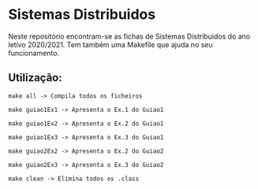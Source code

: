 # Sistemas Distribuidos

 Neste repositório encontram-se as fichas de Sistemas Distribuidos do ano letivo 2020/2021.
 Tem também uma Makefile que ajuda no seu funcionamento.


## Utilização:

```
make all -> Compila todos os ficheiros
```

```
make guiao1Ex1 -> Apresenta o Ex.1 do Guiao1

make guiao1Ex2 -> Apresenta o Ex.2 do Guiao1

make guiao1Ex3 -> Apresenta o Ex.3 do Guiao1
```

```
make guiao2Ex2 -> Apresenta o Ex.2 do Guiao2

make guiao2Ex3 -> Apresenta o Ex.3 do Guiao2
```

```
make clean -> Elimina todos os .class
```

